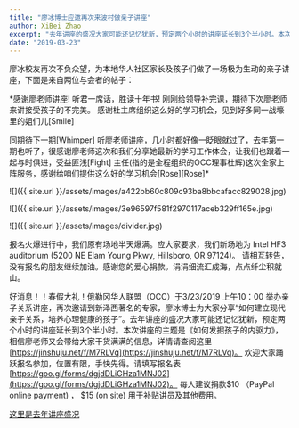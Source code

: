 ```yaml
---
title: "廖冰博士应邀再次来波村做亲子讲座"
author: XiBei Zhao
excerpt: "去年讲座的盛况大家可能还记忆犹新，预定两个小时的讲座延长到3个半小时。本次讲座的主题是《如何发掘孩子的内驱力》，相信廖老师又会带给大家干货满满的信息。"
date: "2019-03-23"
---
```


廖冰校友再次不负众望，为本地华人社区家长及孩子们做了一场极为生动的亲子讲座，下面是来自两位与会者的帖子：

*感谢廖老师讲座! 听君一席话，胜读十年书! 刚刚给领导补完课，期待下次廖老师来讲接受孩子的不完美。 感谢杜主席组织这么好的学习机会，见到好多同一战壕里的姐们儿[Smile]

同期待下一期[Whimper] 听廖老师讲座，几小时都好像一眨眼就过了，去年第一期也听了，很感谢廖老师这次和我们分享她最新的学习工作体会，让我们也跟着一起与时俱进，受益匪浅[Fight]  主任(指的是全程组织的OCC理事杜辉)这次全家上阵服务，感谢给咱们提供这么好的学习机会[Rose][Rose]*


![]({{ site.url }}/assets/images/a422bb60c809c93ba8bbcafacc829028.jpg)

![]({{ site.url }}/assets/images/3e96597f581f2970117aceb329ff165e.jpg)

![]({{ site.url }}/assets/images/divider.jpg)

报名火爆进行中，我们原有场地半天爆满。应大家要求，我们新场地为 Intel HF3 auditorium (5200 NE Elam Young Pkwy, Hillsboro, OR 97124)。 请相互转告，没有报名的朋友继续加油。感谢您的爱心捐款。涓涓细流汇成海，点点纤尘积就山。

好消息！！春假大礼！俄勒冈华人联盟（OCC）于3/23/2019 上午10：00 举办亲子关系讲座，再次邀请到新泽西著名的专家，廖冰博士为大家分享“如何建立现代亲子关系，培养心理健康的孩子”。去年讲座的盛况大家可能还记忆犹新，预定两个小时的讲座延长到3个半小时。本次讲座的主题是《如何发掘孩子的内驱力》，相信廖老师又会带给大家干货满满的信息，详情请查阅这里 [https://jinshuju.net/f/M7RLVq](https://jinshuju.net/f/M7RLVq)。 欢迎大家踊跃报名参加，位置有限，手快先得。请填写报名表 [https://goo.gl/forms/dgjdDLiGHza1MNJ02](https://goo.gl/forms/dgjdDLiGHza1MNJ02)。 每人建议捐款$10 （PayPal online payment) ， $15 (on site) 用于补贴讲员及其他费用。

[这里是去年讲座盛况](http://pdxchinese.org/liao-bing-seminar-2018/)
